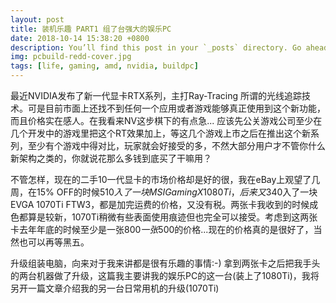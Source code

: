 ```yaml
---
layout: post
title: 装机乐趣 PART1 组了台强大的娱乐PC
date: 2018-10-14 15:38:20 +0800
description: You’ll find this post in your `_posts` directory. Go ahead and edit it and re-build the site to see your changes. # Add post description (optional)
img: pcbuild-redd-cover.jpg
tags: [life, gaming, amd, nvidia, buildpc]
---
```


最近NVIDIA发布了新一代显卡RTX系列，主打Ray-Tracing 所谓的光线追踪技术。可是目前市面上还找不到任何一个应用或者游戏能够真正使用到这个新功能，而且价格实在感人。在我看来NV这步棋下的有点急... 应该先公关游戏公司至少在几个开发中的游戏里把这个RT效果加上，等这几个游戏上市之后在推出这个新系列，至少有个游戏中得对比，玩家就会好接受的多，不然大部分用户才不管你什么新架构之类的，你就说花那么多钱到底买了干嘛用？

不管怎样，现在的二手10一代显卡的市场价格却是好的很，我在eBay上观望了几周，在15% OFF的时候$510入了一块MSI Gaming X 1080Ti，后来又$340入了一块EVGA 1070Ti FTW3，都是加完运费的价格，又没有税。两张卡我收到的时候成色都算是较新，1070Ti稍微有些表面使用痕迹但也完全可以接受。考虑到这两张卡去年年底的时候至少是一张$800一张$500的价格...现在的价格真的是很好了，当然也可以再等黑五。

升级组装电脑，向来对于我来讲都是很有乐趣的事情:-) 拿到两张卡之后把我手头的两台机器做了升级，这篇我主要讲我的娱乐PC的这一台(装上了1080Ti)，我将另开一篇文章介绍我的另一台日常用机的升级(1070Ti)



